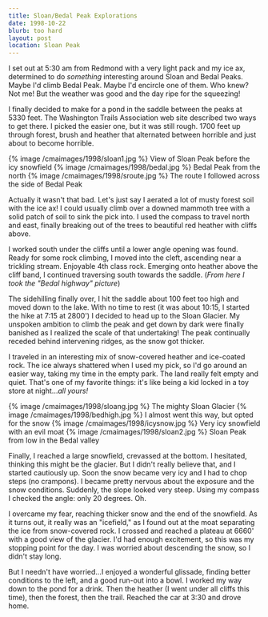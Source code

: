 ```yaml
---
title: Sloan/Bedal Peak Explorations
date: 1998-10-22
blurb: too hard
layout: post
location: Sloan Peak
---
```



I set out at 5:30 am from Redmond with a very light pack
and my ice ax, determined to do *something* interesting
around Sloan and 
Bedal Peaks.  Maybe I'd climb Bedal Peak.
Maybe I'd encircle one of them.  Who knew?  Not me!  But
the weather was good and the day ripe for the squeezing!



I finally decided to make for a pond in the saddle between
the peaks at 5330 feet.  The 
Washington Trails Association web site described two
ways to get there.  I picked the easier one, but it was
still rough.  1700 feet up through forest, brush and heather
that alternated between horrible and just about to become
horrible.

{% image /cmaimages/1998/sloan1.jpg %}
View of Sloan Peak before the icy snowfield
{% image /cmaimages/1998/bedal.jpg %}
Bedal Peak from the north
{% image /cmaimages/1998/sroute.jpg %}
The route I followed across the side of Bedal Peak

Actually it wasn't that bad.  Let's just say I aerated a lot
of musty forest soil with the ice ax!  I could usually
climb over a downed mammoth tree with a solid patch of soil
to sink the pick into.  I used the compass to travel north
and east, finally breaking out of the trees to beautiful
red heather with cliffs above.



I worked south under the cliffs until a lower angle opening
was found.  Ready for some rock climbing, I moved into
the cleft, ascending near a trickling stream.  Enjoyable
4th class rock.  Emerging onto heather above the cliff
band, I continued traversing south towards the saddle.
(*From here I took the "Bedal highway" picture*)



The sidehilling finally over, I hit the saddle about 100 feet
too high and moved down to the lake.  With no time to rest (it
was about 10:15, I started the hike at 7:15 at 2800') I
decided to head up to the Sloan Glacier.  My unspoken ambition
to climb the peak and get down by dark were finally banished
as I realized the scale of that undertaking!  The peak continually
receded behind intervening ridges, as the snow got thicker.



I traveled in an interesting mix of snow-covered heather and
ice-coated rock.  The ice always shattered when I used my
pick, so I'd go around an easier way, taking my time in
the empty park.  The land really felt empty and quiet.  That's
one of my favorite things: it's like being a kid locked in a
toy store at night...*all yours!*

{% image /cmaimages/1998/sloang.jpg %}
The mighty Sloan Glacier
{% image /cmaimages/1998/bedhigh.jpg %}
I almost went this way, but opted for the snow
{% image /cmaimages/1998/icysnow.jpg %}
Very icy snowfield with an evil moat
{% image /cmaimages/1998/sloan2.jpg %}
Sloan Peak from low in the Bedal valley


Finally, I reached a large snowfield, crevassed at the bottom.
I hesitated, thinking this might be the glacier.  But I didn't really
believe that, and I started cautiously up.  Soon the snow became
very icy and I had to chop steps (no crampons).  I became pretty
nervous about the exposure and the snow conditions.  Suddenly, the
slope looked very steep.  Using my compass I checked the angle:
only 20 degrees.  Oh.



I overcame my fear, reaching thicker snow and the end of the
snowfield.  As it turns out, it really was an "icefield," as I
found out at the moat separating the ice from snow-covered rock.
I crossed and reached a plateau at 6660' with a good view of the glacier.
I'd had enough excitement, so this was my stopping point for the
day.  I was worried about descending the snow, so I didn't stay
long.



But I needn't have worried...I enjoyed a wonderful glissade, finding
better conditions to the left, and a good run-out into a bowl.
I worked my way down to the pond for a drink.  Then the heather
(I went under all cliffs this time), then the forest, then the
trail.  Reached the car at 3:30 and drove home.



